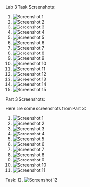 Lab 3 Task Screenshots:

1. ![Screenshot 1](./Screenshots/l3sc1.png)
2. ![Screenshot 2](./Screenshots/l3sc2.png)
3. ![Screenshot 3](./Screenshots/l3sc3.png)
4. ![Screenshot 4](./Screenshots/l3sc4.png)
5. ![Screenshot 5](./Screenshots/l3sc5.png)
6. ![Screenshot 6](./Screenshots/l3sc6.png)
7. ![Screenshot 7](./Screenshots/l3sc7.png)
8. ![Screenshot 8](./Screenshots/l3sc8.png)
9. ![Screenshot 9](./Screenshots/l3sc9.png)
10. ![Screenshot 10](./Screenshots/l3sc10.png)
11. ![Screenshot 11](./Screenshots/l3sc11.png)
12. ![Screenshot 12](./Screenshots/l3sc12.png)
13. ![Screenshot 13](./Screenshots/l3sc13.png)
14. ![Screenshot 14](./Screenshots/l3sc14.png)
15. ![Screenshot 15](./Screenshots/l3sc15.png)

Part 3 Screenshots:

Here are some screenshots from Part 3:

1. ![Screenshot 1](./Screenshots/l3p2s1.png)
2. ![Screenshot 2](./Screenshots/l3p2s2.png)
3. ![Screenshot 3](./Screenshots/l3p2s3.png)
4. ![Screenshot 4](./Screenshots/l3p2s4.png)
5. ![Screenshot 5](./Screenshots/l3p2s5.png)
6. ![Screenshot 6](./Screenshots/l3p2s6.png)
7. ![Screenshot 7](./Screenshots/l3p2s7.png)
8. ![Screenshot 8](./Screenshots/l3p2s8.png)
9. ![Screenshot 9](./Screenshots/l3p2s9.png)
10. ![Screenshot 10](./Screenshots/l3p2s10.png)
11. ![Screenshot 11](./Screenshots/l3p2s11.png)

Task:
12. ![Screenshot 12](./Screenshots/l3p2s12.png)
